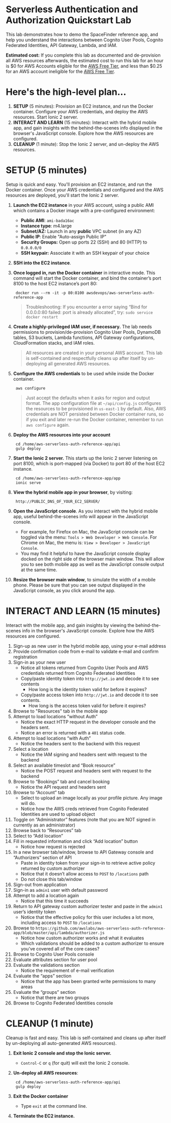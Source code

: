 # Serverless Authentication and Authorization Quickstart Lab

This lab demonstrates how to demo the SpaceFinder reference app, and help you understand the interactions between Cognito User Pools, Cognito Federated Identities, API Gateway, Lambda, and IAM.

**Estimated cost:** If you complete this lab as documented and de-provision all AWS resources afterwards, the estimated cost to run this lab for an hour is $0 for AWS Accounts eligible for the [AWS Free Tier](https://aws.amazon.com/free/), and less than $0.25 for an AWS account ineligible for the [AWS Free Tier](https://aws.amazon.com/free/).

# Here's the high-level plan...

1. **SETUP** (5 minutes): Provision an EC2 instance, and run the Docker container. Configure your AWS credentials, and deploy the AWS resources. Start Ionic 2 server.
1. **INTERACT AND LEARN** (15 minutes): Interact with the hybrid mobile app, and gain insights with the behind-the-scenes info displayed in the browser's JavaScript console. Explore how the AWS resources are configured.
1. **CLEANUP** (1 minute): Stop the Ionic 2 server, and un-deploy the AWS resources.


# SETUP (5 minutes)

Setup is quick and easy. You'll provision an EC2 instance, and run the Docker container. Once your AWS credentials and configured and the AWS resources are deployed, you'll start the Ionic 2 server.

1. **Launch the EC2 instance** in your AWS account, using a public AMI which contains a Docker image with a pre-configured environment:

	- **Public AMI**: `ami-bada16ac`
	- **Instance type**: m4.large
	- **Subnet/AZ:** Launch in any **public** VPC subnet (in any AZ)
	- **Public IP**: Enable "Auto-assign Public IP"
	- **Security Groups:** Open up ports 22 (SSH) and 80 (HTTP) to `0.0.0.0/0`
	- **SSH keypair:** Associate it with an SSH keypair of your choice
1. **SSH into the EC2 instance**.
1. **Once logged in, run the Docker container** in interactive mode. This  command will start the Docker container, and bind the container’s port 8100 to the host EC2 instance’s port 80:

		docker run --rm -it -p 80:8100 awsdevops/aws-serverless-auth-reference-app

	> Troubleshooting: If you encounter a error saying “Bind for 0.0.0.0:80 failed: port is already allocated”, try: `sudo service docker restart`

1. **Create a highly-privileged IAM user, if necessary.** The lab needs permissions to provision/de-provision Cognito User Pools, DynamoDB tables, S3 buckets, Lambda functions, API Gateway configurations, CloudFormation stacks, and IAM roles.
	> All resources are created in your personal AWS account. This lab is self-contained and respectfully cleans up after itself by un-deploying all generated AWS resources.
1. **Configure the AWS credentials** to be used while inside the Docker container.

		aws configure

	> Just accept the defaults when it asks for region and output format. The app configuration file at `~/api/config.js` configures the resources to be provisioned in `us-east-1` by default. Also, AWS credentials are NOT persisted between Docker container runs, so if you exit and later re-run the Docker container, remember to run `aws configure` again.

1. **Deploy the AWS resources into your account**

		cd /home/aws-serverless-auth-reference-app/api
		gulp deploy

1. **Start the Ionic 2 server.** This starts up the Ionic 2 server listening on port 8100, which is port-mapped (via Docker) to port 80 of the host EC2 instance.

		cd /home/aws-serverless-auth-reference-app/app
		ionic serve
1. **View the hybrid mobile app in your browser**, by visiting:

		http://PUBLIC_DNS_OF_YOUR_EC2_SERVER/

1. **Open the JavaScript console**. As you interact with the hybrid mobile app, useful behind-the-scenes info will appear in the JavaScript console.

	* For example, for Firefox on Mac, the JavaScript console can be toggled via the menu: `Tools > Web Developer > Web Console`. For Chrome on Mac, the menu is: `View > Developer > JavaScript Console`.
	* You may find it helpful to have the JavaScript console display docked on the right side of the browser main window. This will allow you to see both mobile app as well as the JavaScript console output at the same time.

1. **Resize the browser main window**, to simulate the width of a mobile phone. Please be sure that you can see output displayed in the JavaScript console, as you click around the app.

# INTERACT AND LEARN (15 minutes)

Interact with the mobile app, and gain insights by viewing the behind-the-scenes info in the browser's JavaScript console. Explore how the AWS resources are configured.

1. Sign-up as new user in the hybrid mobile app, using your e-mail address
1. Provide confirmation code from e-mail to validate e-mail and confirm registration
1.	Sign-in as your new user
	- Notice all tokens returned from Cognito User Pools and AWS credentials returned from Cognito Federated Identities
	- Copy/paste identity token into `http://jwt.io` and decode it to see contents
		- How long is the identity token valid for before it expires?
	- Copy/paste access token into `http://jwt.io` and decode it to see contents.
		- How long is the access token valid for before it expires?
1.	Browse to "Resources" tab in the mobile app
1.	Attempt to load locations “without Auth”
	- Notice the exact HTTP request in the developer console and the headers sent.
	- Notice an error is returned with a `401` status code.
1.	Attempt to load locations “with Auth”
	- Notice the headers sent to the backend with this request
1.	Select a location
	- Notice the IAM signing and headers sent with request to the backend
1.	Select an available timeslot and “Book resource”
	- Notice the POST request and headers sent with request to the backend
1.	Browse to “Bookings” tab and cancel booking
	- Notice the API request and headers sent
1.	Browse to “Account” tab
	- Select to upload an image locally as your profile picture. Any image will do.
	- Notice how the AWS creds retrieved from Cognito Federated Identities are used to upload object
1.	Toggle on “Administrator” features (note that you are NOT signed in currently as an administrator)
1.	Browse back to “Resources” tab
1.	Select to “Add location”
1.	Fill in requested information and click “Add location” button
	- Notice how request is rejected
18.	In a new browser tab/window, browse to API Gateway console and “Authorizers” section of API
	- Paste in identity token from your sign-in to retrieve active policy returned by custom authorizer
	- Notice that it doesn’t allow access to `POST` to `/locations` path
	- Do not close this tab/window
1.	Sign-out from application
1.	Sign-in as `admin1` user with default password
1.	Attempt to add a location again
	- Notice that this time it succeeds
1.	Return to API gateway custom authorizer tester and paste in the `admin1` user’s identity token
	- Notice that the effective policy for this user includes a lot more, including access to `POST` to `/locations`
1. Browse to `https://github.com/awslabs/aws-serverless-auth-reference-app/blob/master/api/lambda/authorizer.js`
	- Notice how custom authorizer works and what it evaluates
	- Which validations should be added to a custom authorizer to ensure you’ve covered all of the core cases?
1. Browse to Cognito User Pools console
1. Evaluate attributes section for user pool
1. Evaluate the validations section
	- Notice the requirement of e-mail verification
1. Evaluate the “apps” section
	- Notice that the app has been granted write permissions to many areas
1. Evaluate the “groups” section
	- Notice that there are two groups
1. Browse to Cognito Federated Identities console

# CLEANUP (1 minute)

Cleanup is fast and easy. This lab is self-contained and cleans up after itself by un-deploying all auto-generated AWS resources).

1. **Exit Ionic 2 console and stop the Ionic server.**
	- `Control-C` or `q` (for quit) will exit the Ionic 2 console.

1. **Un-deploy all AWS resources**:

		cd /home/aws-serverless-auth-reference-app/api
	 	gulp deploy

1. **Exit the Docker container**

	- Type `exit` at the command line.

1. **Terminate the EC2 instance.**
